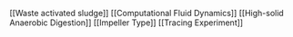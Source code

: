 [[Waste activated sludge]]
[[Computational Fluid Dynamics]]
[[High-solid Anaerobic Digestion]]
[[Impeller Type]]
[[Tracing Experiment]]
